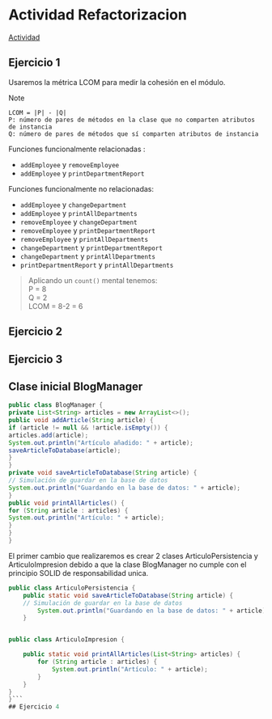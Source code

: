 # Actividad Refactorizacion

[Actividad](https://univirtual.uni.pe/pluginfile.php/630235/mod_resource/content/1/Refactorizacion.pdf)

## Ejercicio 1
Usaremos la métrica LCOM para medir la cohesión en el módulo.

>[!NOTE]
>`LCOM = |P| - |Q|`  
>`P: número de pares de métodos en la clase que no comparten atributos de instancia`  
>`Q: número de pares de métodos que sí comparten atributos de instancia`  

Funciones funcionalmente relacionadas :
-   `addEmployee` y `removeEmployee`
-   `addEmployee` y `printDepartmentReport`


Funciones funcionalmente no relacionadas:
- `addEmployee` y `changeDepartment`
- `addEmployee` y `printAllDepartments`
- `removeEmployee` y `changeDepartment`
- `removeEmployee` y `printDepartmentReport`
- `removeEmployee` y `printAllDepartments`
- `changeDepartment` y `printDepartmentReport`
- `changeDepartment` y `printAllDepartments`
- `printDepartmentReport` y `printAllDepartments`

>Aplicando un `count()` mental tenemos:  
>P = 8  
>Q = 2  
>LCOM = 8-2 = 6



## Ejercicio 2

## Ejercicio 3
## Clase inicial BlogManager
```java 
public class BlogManager {
private List<String> articles = new ArrayList<>();
public void addArticle(String article) {
if (article != null && !article.isEmpty()) {
articles.add(article);
System.out.println("Artículo añadido: " + article);
saveArticleToDatabase(article);
}
}
private void saveArticleToDatabase(String article) {
// Simulación de guardar en la base de datos
System.out.println("Guardando en la base de datos: " + article);
}
public void printAllArticles() {
for (String article : articles) {
System.out.println("Artículo: " + article);
}
}
}
```
El primer cambio que realizaremos es crear 2 clases ArticuloPersistencia y ArticuloImpresion
debido a que la clase BlogManager no cumple con el principio SOLID de responsabilidad unica.

```java 
public class ArticuloPersistencia {
    public static void saveArticleToDatabase(String article) {
    // Simulación de guardar en la base de datos
        System.out.println("Guardando en la base de datos: " + article);
    }


public class ArticuloImpresion {

    public static void printAllArticles(List<String> articles) {
        for (String article : articles) {
            System.out.println("Artículo: " + article);
        }
    }
}
}```
## Ejercicio 4
